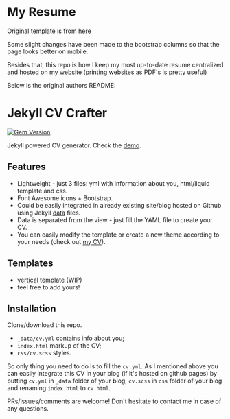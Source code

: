 # My Resume

Original template is from [here](https://github.com/streetturtle/jekyll-cv-crafter)

Some slight changes have been made to the bootstrap columns so that the page looks better on mobile.

Besides that, this repo is how I keep my most up-to-date resume centralized and hosted on my [website](https://qafa.biz)
(printing websites as PDF's is pretty useful)

Below is the original authors README:

# Jekyll CV Crafter

[![Gem Version](https://badge.fury.io/rb/jekyll-cv-crafter.svg)](https://badge.fury.io/rb/jekyll-cv-crafter)

Jekyll powered CV generator. 
Check the [demo](http://pavelmakhov.com/jekyll-cv-crafter/).

## Features

 - Lightweight - just 3 files: yml with information about you, html/liquid template and css.
 - Font Awesome icons + Bootstrap.
 - Could be easily integrated in already existing site/blog hosted on Github using Jekyll [data](http://jekyllrb.com/docs/datafiles/) files.
 - Data is separated from the view - just fill the YAML file to create your CV.
 - You can easily modify the template or create a new theme according to your needs (check out [my CV](http://pavelmakhov.com/cv)).
 
## Templates

 - [vertical](http://pavelmakhov.com/jekyll-cv-crafter/cv-vertical) template (WIP)
 - feel free to add yours! 

## Installation

Clone/download this repo.

 - `_data/cv.yml` contains info about you;
 - `index.html` markup of the CV;
 - `css/cv.scss` styles.

So only thing you need to do is to fill the `cv.yml`. 
As I mentioned above you can easily integrate this CV in your blog (if it's hosted on github pages) by putting `cv.yml` in `_data` folder of your blog, `cv.scss` in `css` folder of your blog and renaming `index.html` to `cv.html`.
 
PRs/issues/comments are welcome! Don't hesitate to contact me in case of any questions.

